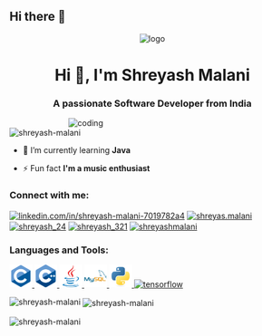 ## Hi there 👋

<!--
**shreyash-malani/shreyash-malani** is a ✨ _special_ ✨ repository because its `README.md` (this file) appears on your GitHub profile.

Here are some ideas to get you started:

- 🔭 I’m currently working on ...
- 🌱 I’m currently learning ...
- 👯 I’m looking to collaborate on ...
- 🤔 I’m looking for help with ...
- 💬 Ask me about ...
- 📫 How to reach me: ...
- 😄 Pronouns: ...
- ⚡ Fun fact: ...
-->
<div align="center">
    <img src="https://github.com/shreyash-malani/Shreyash_Malani24/blob/main/Add%20a%20heading.png" alt="logo">
</div>

<h1 align="center">Hi 👋, I'm Shreyash Malani</h1>
<h3 align="center">A passionate Software Developer from India</h3>

<img align="right" alt="coding" width="400" src="https://user-images.githubusercontent.com/55389276/140866485-8fb1c876-9a8f-4d6a-98dc-08c4981eaf70.gif">

<p align="left">
    <img src="https://komarev.com/ghpvc/?username=shreyash-malani&label=Profile%20views&color=0e75b6&style=flat" alt="shreyash-malani" />
</p>

- 🌱 I’m currently learning **Java**

- ⚡ Fun fact **I'm a music enthusiast**

<h3 align="left">Connect with me:</h3>
<p align="left">
    <a href="https://linkedin.com/in/linkedin.com/in/shreyash-malani-7019782a4" target="blank"><img align="center" src="https://raw.githubusercontent.com/rahuldkjain/github-profile-readme-generator/master/src/images/icons/Social/linked-in-alt.svg" alt="linkedin.com/in/shreyash-malani-7019782a4" height="30" width="40" /></a>
    <a href="https://instagram.com/shreyas.malani" target="blank"><img align="center" src="https://raw.githubusercontent.com/rahuldkjain/github-profile-readme-generator/master/src/images/icons/Social/instagram.svg" alt="shreyas.malani" height="30" width="40" /></a>
    <a href="https://www.codechef.com/users/shreyash_24" target="blank"><img align="center" src="https://cdn.jsdelivr.net/npm/simple-icons@3.1.0/icons/codechef.svg" alt="shreyash_24" height="30" width="40" /></a>
    <a href="https://www.leetcode.com/shreyash_321" target="blank"><img align="center" src="https://raw.githubusercontent.com/rahuldkjain/github-profile-readme-generator/master/src/images/icons/Social/leet-code.svg" alt="shreyash_321" height="30" width="40" /></a>
    <a href="https://discord.gg/shreyashmalani" target="blank"><img align="center" src="https://raw.githubusercontent.com/rahuldkjain/github-profile-readme-generator/master/src/images/icons/Social/discord.svg" alt="shreyashmalani" height="30" width="40" /></a>
</p>

<h3 align="left">Languages and Tools:</h3>
<p align="left">
    <a href="https://www.cprogramming.com/" target="_blank" rel="noreferrer">
        <img src="https://raw.githubusercontent.com/devicons/devicon/master/icons/c/c-original.svg" alt="c" width="40" height="40"/>
    </a>
    <a href="https://www.w3schools.com/cpp/" target="_blank" rel="noreferrer">
        <img src="https://raw.githubusercontent.com/devicons/devicon/master/icons/cplusplus/cplusplus-original.svg" alt="cplusplus" width="40" height="40"/>
    </a>
    <a href="https://www.java.com" target="_blank" rel="noreferrer">
        <img src="https://raw.githubusercontent.com/devicons/devicon/master/icons/java/java-original.svg" alt="java" width="40" height="40"/>
    </a>
    <a href="https://www.mysql.com/" target="_blank" rel="noreferrer">
        <img src="https://raw.githubusercontent.com/devicons/devicon/master/icons/mysql/mysql-original-wordmark.svg" alt="mysql" width="40" height="40"/>
    </a>
    <a href="https://www.python.org" target="_blank" rel="noreferrer">
        <img src="https://raw.githubusercontent.com/devicons/devicon/master/icons/python/python-original.svg" alt="python" width="40" height="40"/>
    </a>
    <a href="https://www.tensorflow.org" target="_blank" rel="noreferrer">
        <img src="https://www.vectorlogo.zone/logos/tensorflow/tensorflow-icon.svg" alt="tensorflow" width="40" height="40"/>
    </a>
</p>

<p>
    <img align="left" src="https://github-readme-stats.vercel.app/api/top-langs?username=shreyash-malani&show_icons=true&locale=en&layout=compact" alt="shreyash-malani" />
</p>

<p>&nbsp;<img align="center" src="https://github-readme-stats.vercel.app/api?username=shreyash-malani&show_icons=true&locale=en" alt="shreyash-malani" /></p>

<p><img align="center" src="https://github-readme-streak-stats.herokuapp.com/?user=shreyash-malani&" alt="shreyash-malani" /></p>
